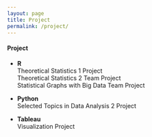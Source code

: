 ```yaml
---
layout: page
title: Project
permalink: /project/
---
```


#### Project
* **R**  
Theoretical Statistics 1 Project  
Theoretical Statistics 2 Team Project  
Statistical Graphs with Big Data Team Project  

* **Python**  
Selected Topics in Data Analysis 2 Project  

* **Tableau**  
Visualization Project  
